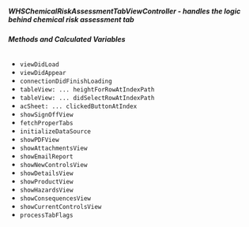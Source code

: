 ##### **WHSChemicalRiskAssessmentTabViewController** - handles the logic behind chemical risk assessment tab

###### **Methods and Calculated Variables**
- `viewDidLoad`
- `viewDidAppear`
- `connectionDidFinishLoading`
- `tableView: ... heightForRowAtIndexPath`
- `tableView: ... didSelectRowAtIndexPath`
- `acSheet: ... clickedButtonAtIndex`
- `showSignOffView`
- `fetchProperTabs`
- `initializeDataSource`
- `showPDFView`
- `showAttachmentsView`
- `showEmailReport`
- `showNewControlsView`
- `showDetailsView`
- `showProductView`
- `showHazardsView`
- `showConsequencesView`
- `showCurrentControlsView`
- `processTabFlags`
